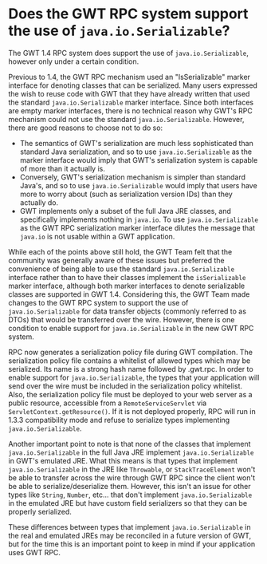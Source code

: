 # Does the GWT RPC system support the use of `java.io.Serializable`? #

The GWT 1.4 RPC system does support the use of `java.io.Serializable`, however only under a certain condition.

Previous to 1.4, the GWT RPC mechanism used an "IsSerializable" marker interface for denoting classes that can be serialized. Many users expressed the wish to reuse code with GWT that they have already written that used the standard `java.io.Serializable` marker interface. Since both interfaces are empty marker interfaces, there is no technical reason why GWT's RPC mechanism could not use the standard `java.io.Serializable`. However, there are good reasons to choose not to do so:

  * The semantics of GWT's serialization are much less sophisticated than standard Java serialization, and so to use `java.io.Serializable` as the marker interface would imply that GWT's serialization system is capable of more than it actually is.
  * Conversely, GWT's serialization mechanism is simpler than standard Java's, and so to use `java.io.Serializable` would imply that users have more to worry about (such as serialization version IDs) than they actually do.
  * GWT implements only a subset of the full Java JRE classes, and specifically implements nothing in `java.io`. To use `java.io.Serializable` as the GWT RPC serialization marker interface dilutes the message that `java.io` is not usable within a GWT application.

While each of the points above still hold, the GWT Team felt that the community was generally aware of these issues but preferred the convenience of being able to use the standard `java.io.Serializable` interface rather than to have their classes implement the `isSerializable` marker interface, although both marker interfaces to denote serializable classes are supported in GWT 1.4. Considering this, the GWT Team made changes to the GWT RPC system to support the use of `java.io.Serializable` for data transfer objects (commonly referred to as DTOs) that would be transferred over the wire. However, there is one condition to enable support for `java.io.Serializable` in the new GWT RPC system.

RPC now generates a serialization policy file during GWT compilation. The serialization policy file contains a whitelist of allowed types which may be serialized. Its name is a strong hash name followed by .gwt.rpc. In order to enable support for `java.io.Serializable`, the types that your application will send over the wire must be included in the serialization policy whitelist. Also, the serialization policy file must be deployed to your web server as a public resource, accessible from a `RemoteServiceServlet` via `ServletContext.getResource()`. If it is not deployed properly, RPC will run in 1.3.3 compatibility mode and refuse to serialize types implementing `java.io.Serializable`.

Another important point to note is that none of the classes that implement `java.io.Serializable` in the full Java JRE implement `java.io.Serializable` in GWT's emulated JRE. What this means is that types that implement `java.io.Serializable` in the JRE like `Throwable`, or `StackTraceElement` won't be able to transfer across the wire through GWT RPC since the client won't be able to serialize/deserialize them. However, this isn't an issue for other types like `String`, `Number`, etc... that don't implement `java.io.Serializable` in the emulated JRE but have custom field serializers so that they can be properly serialized.

These differences between types that implement `java.io.Serializable` in the real and emulated JREs may be reconciled in a future version of GWT, but for the time this is an important point to keep in mind if your application uses GWT RPC.
